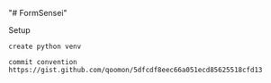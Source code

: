 "# FormSensei" 

Setup 

    create python venv

    commit convention
    https://gist.github.com/qoomon/5dfcdf8eec66a051ecd85625518cfd13

    

    